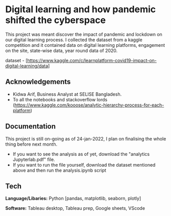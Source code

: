 
# Digital learning and how pandemic shifted the cyberspace

This project was meant discover the impact of pandemic and lockdown on our digital learning process. I collected the dataset from a kaggle competition and it contained data on digital learning platforms, engagement on the site, state-wise data, year round data of 2020.

dataset - [https://www.kaggle.com/c/learnplatform-covid19-impact-on-digital-learning/data]


## Acknowledgements

 - Kidwa Arif, Business Analyst at SELISE Bangladesh.
 - To all the notebooks and stackoverflow lords (https://www.kaggle.com/kooose/analytic-hierarchy-process-for-each-platform)
 
## Documentation

This project is still on-going as of 24-jan-2022, I plan on finalising the whole thing before next month. 

- If you want to see the analysis as of yet, download the "analytics Jupyterlab.pdf" file.
- If you want to run the file yourself, download the dataset mentioned above and then run the analysis.ipynb script

## Tech

**Language/Libaries:** Python [pandas, matplotlib, seaborn, plotly]

**Software:** Tableau desktop, Tableau prep, Google sheets, VScode

